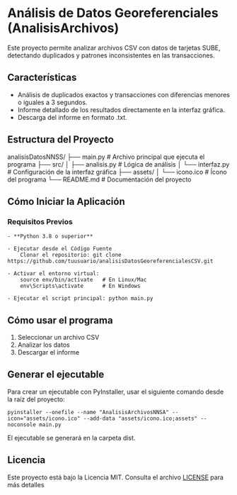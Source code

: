 # Análisis de Datos Georeferenciales (AnalisisArchivos)

Este proyecto permite analizar archivos CSV con datos de tarjetas SUBE, detectando duplicados y patrones inconsistentes en las transacciones.

## **Características**
- Análisis de duplicados exactos y transacciones con diferencias menores o iguales a 3 segundos.
- Informe detallado de los resultados directamente en la interfaz gráfica.
- Descarga del informe en formato .txt.

## **Estructura del Proyecto**
analisisDatosNNSS/
├── main.py                # Archivo principal que ejecuta el programa
├── src/
│   ├── analisis.py        # Lógica de análisis
│   └── interfaz.py        # Configuración de la interfaz gráfica
├── assets/
│   └── icono.ico          # Ícono del programa
└── README.md              # Documentación del proyecto


##  **Cómo Iniciar la Aplicación**
### **Requisitos Previos**

    - **Python 3.8 o superior**

    - Ejecutar desde el Código Fuente
        Clonar el repositorio: git clone https://github.com/tuusuario/analisisDatosGeoreferencialesCSV.git

    - Activar el entorno virtual:
        source env/bin/activate   # En Linux/Mac
        env\Scripts\activate      # En Windows

    - Ejecutar el script principal: python main.py


## **Cómo usar el programa**
1. Seleccionar un archivo CSV
2. Analizar los datos
3. Descargar el informe


## **Generar el ejecutable**
Para crear un ejecutable con PyInstaller, usar el siguiente comando desde la raíz del proyecto:

`pyinstaller --onefile --name "AnalisisArchivosNNSA" --icon="assets/icono.ico" --add-data "assets/icono.ico;assets" --noconsole main.py`

El ejecutable se generará en la carpeta dist.


## **Licencia**  
Este proyecto está bajo la Licencia MIT. Consulta el archivo [LICENSE](LICENSE) para más detalles
